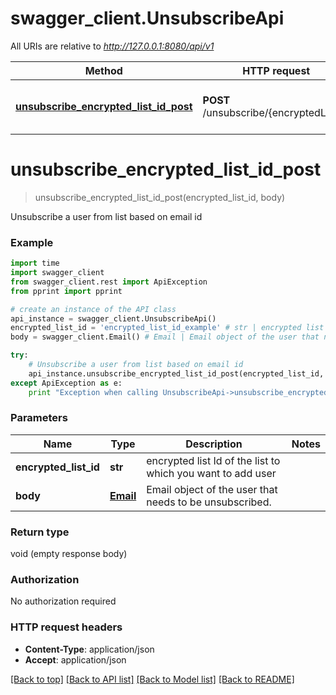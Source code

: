 # swagger_client.UnsubscribeApi

All URIs are relative to *http://127.0.0.1:8080/api/v1*

Method | HTTP request | Description
------------- | ------------- | -------------
[**unsubscribe_encrypted_list_id_post**](UnsubscribeApi.md#unsubscribe_encrypted_list_id_post) | **POST** /unsubscribe/{encryptedListId} | Unsubscribe a user from list based on email id


# **unsubscribe_encrypted_list_id_post**
> unsubscribe_encrypted_list_id_post(encrypted_list_id, body)

Unsubscribe a user from list based on email id



### Example 
```python
import time
import swagger_client
from swagger_client.rest import ApiException
from pprint import pprint

# create an instance of the API class
api_instance = swagger_client.UnsubscribeApi()
encrypted_list_id = 'encrypted_list_id_example' # str | encrypted list Id of the list to which you want to add user
body = swagger_client.Email() # Email | Email object of the user that needs to be unsubscribed.

try: 
    # Unsubscribe a user from list based on email id
    api_instance.unsubscribe_encrypted_list_id_post(encrypted_list_id, body)
except ApiException as e:
    print "Exception when calling UnsubscribeApi->unsubscribe_encrypted_list_id_post: %s\n" % e
```

### Parameters

Name | Type | Description  | Notes
------------- | ------------- | ------------- | -------------
 **encrypted_list_id** | **str**| encrypted list Id of the list to which you want to add user | 
 **body** | [**Email**](Email.md)| Email object of the user that needs to be unsubscribed. | 

### Return type

void (empty response body)

### Authorization

No authorization required

### HTTP request headers

 - **Content-Type**: application/json
 - **Accept**: application/json

[[Back to top]](#) [[Back to API list]](../README.md#documentation-for-api-endpoints) [[Back to Model list]](../README.md#documentation-for-models) [[Back to README]](../README.md)

